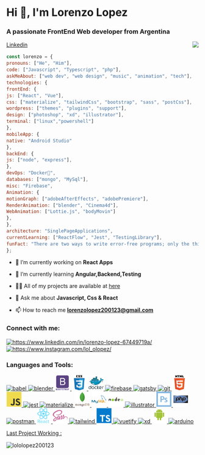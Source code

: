 <h1>Hi 👋, I'm Lorenzo Lopez</h1>
<h3>A passionate FrontEnd Web developer from Argentina</h3>
<img align='right' src="https://media.giphy.com/media/M2lrsTcWPtI4uW4eKy/giphy.gif">
<a href="https://www.linkedin.com/in/lorenzo-lopez-67449719a/">Linkedin</a>

```javascript & Wordpress
const lorenzo = {
pronouns: ["He", "Him"],
code: ["Javascript", "Typescript", "php"],
askMeAbout: ["web dev", "web design", "music", "animation", "tech"],
technologies: {
frontEnd: {
js: ["React", "Vue"],
css: ["materialize", "tailwindCss", "bootstrap", "sass", "postCss"],
wordpress: ["themes", "plugins", "support"],
design: ["photoshop", "xd", "illustrator"],
terminal: ["linux","powershell"]
},
mobileApp: {
native: "Android Studio"
},
backEnd: {
js: ["node", "express"],
},
devOps: "Docker🐳",
databases: ["mongo", "MySql"],
misc: "Firebase",
Animation: {
motionGraph: ["adobeAfterEffects", "adobePremiere"],
RenderAnimation: ["blender", "Cinema4d"],
WebAnimation: ["Lottie.js", "bodyMovin"]
},
},
architecture: "SinglePageApplications",
currentLearning: ["ReactFlow", "Jest", "TestingLibrary"],
funFact: "There are two ways to write error-free programs; only the third one works"
};
```
- 🔭 I’m currently working on **React Apps**

- 🌱 I’m currently learning **Angular,Backend,Testing**

- 👨‍💻 All of my projects are available at [here](here)

- 💬 Ask me about **Javascript, Css & React**

- 📫 How to reach me **lorenzolopez200123@gmail.com**

<h3 align="left">Connect with me:</h3>
<p align="left">
    <a href="https://linkedin.com/in/https://www.linkedin.com/in/lorenzo-lopez-67449719a/" target="blank"><img
            align="center"
            src="https://raw.githubusercontent.com/rahuldkjain/github-profile-readme-generator/neutral-icons/src/images/icons/Social/linked-in-alt.svg"
            alt="https://www.linkedin.com/in/lorenzo-lopez-67449719a/" height="30" width="40" /></a>
    <a href="https://instagram.com/https://www.instagram.com/lol_olopez/" target="blank"><img align="center"
            src="https://raw.githubusercontent.com/rahuldkjain/github-profile-readme-generator/neutral-icons/src/images/icons/Social/instagram.svg"
            alt="https://www.instagram.com/lol_olopez/" height="30" width="40" /></a>
</p>

<h3 align="left">Languages and Tools:</h3>
<p align="left"></a> <a href="https://babeljs.io/" target="_blank"> <img
            src="https://www.vectorlogo.zone/logos/babeljs/babeljs-icon.svg" alt="babel" width="40" height="40" /> </a>
    <a href="https://www.blender.org/" target="_blank"> <img
            src="https://download.blender.org/branding/community/blender_community_badge_white.svg" alt="blender"
            width="40" height="40" /> </a> <a href="https://getbootstrap.com" target="_blank"> <img
            src="https://raw.githubusercontent.com/devicons/devicon/master/icons/bootstrap/bootstrap-plain-wordmark.svg"
            alt="bootstrap" width="40" height="40" /> </a> <a href="https://www.w3schools.com/css/" target="_blank">
        <img src="https://raw.githubusercontent.com/devicons/devicon/master/icons/css3/css3-original-wordmark.svg"
            alt="css3" width="40" height="40" /> </a> <a href="https://www.docker.com/" target="_blank"> <img
            src="https://raw.githubusercontent.com/devicons/devicon/master/icons/docker/docker-original-wordmark.svg"
            alt="docker" width="40" height="40" /> </a> <a href="https://firebase.google.com/" target="_blank"> <img
            src="https://www.vectorlogo.zone/logos/firebase/firebase-icon.svg" alt="firebase" width="40" height="40" />
    </a> <a href="https://www.gatsbyjs.com/" target="_blank"> <img
            src="https://www.vectorlogo.zone/logos/gatsbyjs/gatsbyjs-icon.svg" alt="gatsby" width="40" height="40" />
    </a> <a href="https://git-scm.com/" target="_blank"> <img
            src="https://www.vectorlogo.zone/logos/git-scm/git-scm-icon.svg" alt="git" width="40" height="40" /> </a> <a
        href="https://www.w3.org/html/" target="_blank"> <img
            src="https://raw.githubusercontent.com/devicons/devicon/master/icons/html5/html5-original-wordmark.svg"
            alt="html5" width="40" height="40" /> </a> </a> <a
        href="https://developer.mozilla.org/en-US/docs/Web/JavaScript" target="_blank"> <img
            src="https://raw.githubusercontent.com/devicons/devicon/master/icons/javascript/javascript-original.svg"
            alt="javascript" width="40" height="40" /> </a> <a href="https://jestjs.io" target="_blank"> <img
            src="https://www.vectorlogo.zone/logos/jestjsio/jestjsio-icon.svg" alt="jest" width="40" height="40" /> </a>
    <a href="https://materializecss.com/" target="_blank"> <img
            src="https://raw.githubusercontent.com/prplx/svg-logos/5585531d45d294869c4eaab4d7cf2e9c167710a9/svg/materialize.svg"
            alt="materialize" width="40" height="40" /> </a> <a href="https://www.mongodb.com/" target="_blank"> <img
            src="https://raw.githubusercontent.com/devicons/devicon/master/icons/mongodb/mongodb-original-wordmark.svg"
            alt="mongodb" width="40" height="40" /> </a> <a href="https://www.mysql.com/" target="_blank"> <img
            src="https://raw.githubusercontent.com/devicons/devicon/master/icons/mysql/mysql-original-wordmark.svg"
            alt="mysql" width="40" height="40" /> </a> <a href="https://nodejs.org" target="_blank"> <img
            src="https://raw.githubusercontent.com/devicons/devicon/master/icons/nodejs/nodejs-original-wordmark.svg"
            alt="nodejs" width="40" height="40" /> </a> <a href="https://www.adobe.com/in/products/illustrator.html"
        target="_blank"> <img src="https://www.vectorlogo.zone/logos/adobe_illustrator/adobe_illustrator-icon.svg"
            alt="illustrator" width="40" height="40" /> <a href="https://www.photoshop.com/en" target="_blank"> <img
                src="https://raw.githubusercontent.com/devicons/devicon/master/icons/photoshop/photoshop-line.svg"
                alt="photoshop" width="40" height="40" /> </a> <a href="https://www.php.net" target="_blank"> <img
                src="https://raw.githubusercontent.com/devicons/devicon/master/icons/php/php-original.svg" alt="php"
                width="40" height="40" /> </a> <a href="https://postman.com" target="_blank"> <img
                src="https://www.vectorlogo.zone/logos/getpostman/getpostman-icon.svg" alt="postman" width="40"
                height="40" /> </a> <a href="https://reactjs.org/" target="_blank"> <img
                src="https://raw.githubusercontent.com/devicons/devicon/master/icons/react/react-original-wordmark.svg"
                alt="react" width="40" height="40" /> </a> <a href="https://sass-lang.com" target="_blank"> <img
                src="https://raw.githubusercontent.com/devicons/devicon/master/icons/sass/sass-original.svg" alt="sass"
                width="40" height="40" /> </a> <a href="https://tailwindcss.com/" target="_blank"> <img
                src="https://www.vectorlogo.zone/logos/tailwindcss/tailwindcss-icon.svg" alt="tailwind" width="40"
                height="40" /> </a> <a href="https://www.typescriptlang.org/" target="_blank"> <img
                src="https://raw.githubusercontent.com/devicons/devicon/master/icons/typescript/typescript-original.svg"
                alt="typescript" width="40" height="40" /> </a> <a href="https://vuetifyjs.com/en/" target="_blank">
            <img src="https://bestofjs.org/logos/vuetify.svg" alt="vuetify" width="40" height="40" /> </a> <a
            href="https://www.adobe.com/products/xd.html" target="_blank"> <img
                src="https://cdn.worldvectorlogo.com/logos/adobe-xd.svg" alt="xd" width="40" height="40" /> </a> <a
            href="https://developer.android.com" target="_blank"> <img
                src="https://raw.githubusercontent.com/devicons/devicon/master/icons/android/android-original-wordmark.svg"
                alt="android" width="40" height="40" /> </a> <a href="https://www.arduino.cc/" target="_blank"> <img
                src="https://cdn.worldvectorlogo.com/logos/arduino-1.svg" alt="arduino" width="40" height="40" /></p>

Last Project Working : <a href="https://instagram40.p.rapidapi.com/account-info?username=lol_olopez"></a>

<p><img align="center" src="https://github-readme-streak-stats.herokuapp.com/?user=lololopez200123&"
        alt="lololopez200123" /></p>

<!--END_SECTION:-->
